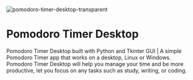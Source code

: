 ![pomodoro-timer-desktop-transparent](https://user-images.githubusercontent.com/61565955/135135107-db0eb0c5-a1f6-4628-ba5f-d6b32db5ea4c.png)

# Pomodoro Timer Desktop

Pomodoro Timer Desktop built with Python and Tkinter GUI | A simple Pomodoro Timer app that works on a desktop, Linux or Windows. Pomodoro Timer Desktop will help you manage your time and be more productive, let you focus on any tasks such as study, writing, or coding.

